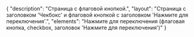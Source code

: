 {
"description": "Страница с флаговой кнопкой.",
"layout": "Страница с заголовком 'Чекбокс' и флаговой кнопкой с заголовком 'Нажмите для переключения'.",
"elements": "Нажмите для переключения (флаговая кнопка, checkbox, заголовок 'Нажмите для переключения')"
}
